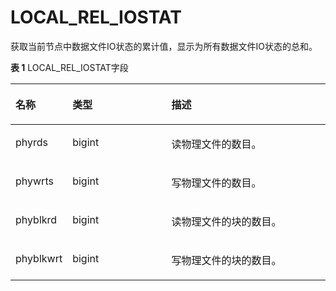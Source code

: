 # LOCAL\_REL\_IOSTAT

获取当前节点中数据文件IO状态的累计值，显示为所有数据文件IO状态的总和。

**表 1**  LOCAL\_REL\_IOSTAT字段

<a name="zh-cn_topic_0237122572_table565454216136"></a>
<table><thead align="left"><tr id="zh-cn_topic_0237122572_row17754194211313"><th class="cellrowborder" valign="top" width="17.27%" id="mcps1.2.4.1.1"><p id="zh-cn_topic_0237122572_p675412429138"><a name="zh-cn_topic_0237122572_p675412429138"></a><a name="zh-cn_topic_0237122572_p675412429138"></a><strong id="zh-cn_topic_0237122572_b775411426135"><a name="zh-cn_topic_0237122572_b775411426135"></a><a name="zh-cn_topic_0237122572_b775411426135"></a>名称</strong></p>
</th>
<th class="cellrowborder" valign="top" width="31.71%" id="mcps1.2.4.1.2"><p id="zh-cn_topic_0237122572_p1075414420133"><a name="zh-cn_topic_0237122572_p1075414420133"></a><a name="zh-cn_topic_0237122572_p1075414420133"></a><strong id="zh-cn_topic_0237122572_b8754194241312"><a name="zh-cn_topic_0237122572_b8754194241312"></a><a name="zh-cn_topic_0237122572_b8754194241312"></a>类型</strong></p>
</th>
<th class="cellrowborder" valign="top" width="51.019999999999996%" id="mcps1.2.4.1.3"><p id="zh-cn_topic_0237122572_p275416428136"><a name="zh-cn_topic_0237122572_p275416428136"></a><a name="zh-cn_topic_0237122572_p275416428136"></a><strong id="zh-cn_topic_0237122572_b197551428137"><a name="zh-cn_topic_0237122572_b197551428137"></a><a name="zh-cn_topic_0237122572_b197551428137"></a>描述</strong></p>
</th>
</tr>
</thead>
<tbody><tr id="zh-cn_topic_0237122572_row775664271313"><td class="cellrowborder" valign="top" width="17.27%" headers="mcps1.2.4.1.1 "><p id="zh-cn_topic_0237122572_p1375664220131"><a name="zh-cn_topic_0237122572_p1375664220131"></a><a name="zh-cn_topic_0237122572_p1375664220131"></a>phyrds</p>
</td>
<td class="cellrowborder" valign="top" width="31.71%" headers="mcps1.2.4.1.2 "><p id="zh-cn_topic_0237122572_p187571042131312"><a name="zh-cn_topic_0237122572_p187571042131312"></a><a name="zh-cn_topic_0237122572_p187571042131312"></a>bigint</p>
</td>
<td class="cellrowborder" valign="top" width="51.019999999999996%" headers="mcps1.2.4.1.3 "><p id="zh-cn_topic_0237122572_p2757184291317"><a name="zh-cn_topic_0237122572_p2757184291317"></a><a name="zh-cn_topic_0237122572_p2757184291317"></a>读物理文件的数目。</p>
</td>
</tr>
<tr id="zh-cn_topic_0237122572_row9757144201317"><td class="cellrowborder" valign="top" width="17.27%" headers="mcps1.2.4.1.1 "><p id="zh-cn_topic_0237122572_p77575422136"><a name="zh-cn_topic_0237122572_p77575422136"></a><a name="zh-cn_topic_0237122572_p77575422136"></a>phywrts</p>
</td>
<td class="cellrowborder" valign="top" width="31.71%" headers="mcps1.2.4.1.2 "><p id="zh-cn_topic_0237122572_p147571342141313"><a name="zh-cn_topic_0237122572_p147571342141313"></a><a name="zh-cn_topic_0237122572_p147571342141313"></a>bigint</p>
</td>
<td class="cellrowborder" valign="top" width="51.019999999999996%" headers="mcps1.2.4.1.3 "><p id="zh-cn_topic_0237122572_p187572428133"><a name="zh-cn_topic_0237122572_p187572428133"></a><a name="zh-cn_topic_0237122572_p187572428133"></a>写物理文件的数目。</p>
</td>
</tr>
<tr id="zh-cn_topic_0237122572_row12758174291316"><td class="cellrowborder" valign="top" width="17.27%" headers="mcps1.2.4.1.1 "><p id="zh-cn_topic_0237122572_p3758742151319"><a name="zh-cn_topic_0237122572_p3758742151319"></a><a name="zh-cn_topic_0237122572_p3758742151319"></a>phyblkrd</p>
</td>
<td class="cellrowborder" valign="top" width="31.71%" headers="mcps1.2.4.1.2 "><p id="zh-cn_topic_0237122572_p207581042131314"><a name="zh-cn_topic_0237122572_p207581042131314"></a><a name="zh-cn_topic_0237122572_p207581042131314"></a>bigint</p>
</td>
<td class="cellrowborder" valign="top" width="51.019999999999996%" headers="mcps1.2.4.1.3 "><p id="zh-cn_topic_0237122572_p167580429137"><a name="zh-cn_topic_0237122572_p167580429137"></a><a name="zh-cn_topic_0237122572_p167580429137"></a>读物理文件的块的数目。</p>
</td>
</tr>
<tr id="zh-cn_topic_0237122572_row975814426133"><td class="cellrowborder" valign="top" width="17.27%" headers="mcps1.2.4.1.1 "><p id="zh-cn_topic_0237122572_p5758164215137"><a name="zh-cn_topic_0237122572_p5758164215137"></a><a name="zh-cn_topic_0237122572_p5758164215137"></a>phyblkwrt</p>
</td>
<td class="cellrowborder" valign="top" width="31.71%" headers="mcps1.2.4.1.2 "><p id="zh-cn_topic_0237122572_p97581942111311"><a name="zh-cn_topic_0237122572_p97581942111311"></a><a name="zh-cn_topic_0237122572_p97581942111311"></a>bigint</p>
</td>
<td class="cellrowborder" valign="top" width="51.019999999999996%" headers="mcps1.2.4.1.3 "><p id="zh-cn_topic_0237122572_p1675854216131"><a name="zh-cn_topic_0237122572_p1675854216131"></a><a name="zh-cn_topic_0237122572_p1675854216131"></a>写物理文件的块的数目。</p>
</td>
</tr>
</tbody>
</table>
